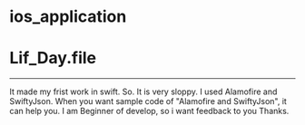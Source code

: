 # ios_application

# Lif_Day.file
--------------------------
It made my frist work in swift.
So. It is very sloppy.
I used Alamofire and SwiftyJson.
When you want sample code of "Alamofire and SwiftyJson", it can help you.
I am Beginner of develop, so i want feedback to you
Thanks.
